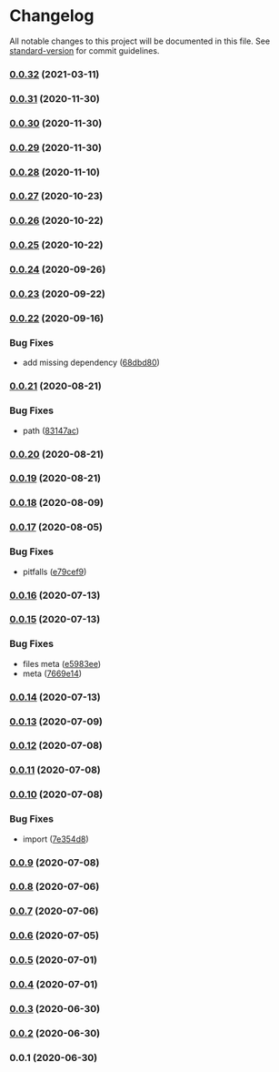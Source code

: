 # Changelog

All notable changes to this project will be documented in this file. See [standard-version](https://github.com/conventional-changelog/standard-version) for commit guidelines.

### [0.0.32](https://github.com/microlinkhq/recipes/compare/v0.0.31...v0.0.32) (2021-03-11)

### [0.0.31](https://github.com/microlinkhq/recipes/compare/v0.0.30...v0.0.31) (2020-11-30)

### [0.0.30](https://github.com/microlinkhq/recipes/compare/v0.0.29...v0.0.30) (2020-11-30)

### [0.0.29](https://github.com/microlinkhq/recipes/compare/v0.0.28...v0.0.29) (2020-11-30)

### [0.0.28](https://github.com/microlinkhq/recipes/compare/v0.0.27...v0.0.28) (2020-11-10)

### [0.0.27](https://github.com/microlinkhq/recipes/compare/v0.0.26...v0.0.27) (2020-10-23)

### [0.0.26](https://github.com/microlinkhq/recipes/compare/v0.0.25...v0.0.26) (2020-10-22)

### [0.0.25](https://github.com/microlinkhq/recipes/compare/v0.0.24...v0.0.25) (2020-10-22)

### [0.0.24](https://github.com/microlinkhq/recipes/compare/v0.0.23...v0.0.24) (2020-09-26)

### [0.0.23](https://github.com/microlinkhq/recipes/compare/v0.0.22...v0.0.23) (2020-09-22)

### [0.0.22](https://github.com/microlinkhq/recipes/compare/v0.0.21...v0.0.22) (2020-09-16)


### Bug Fixes

* add missing dependency ([68dbd80](https://github.com/microlinkhq/recipes/commit/68dbd80335a5aa3736b630256d23f85dedbabad1))

### [0.0.21](https://github.com/microlinkhq/recipes/compare/v0.0.20...v0.0.21) (2020-08-21)


### Bug Fixes

* path ([83147ac](https://github.com/microlinkhq/recipes/commit/83147ac9a2af6d8f7ab4c273ec7e8d78d326aa23))

### [0.0.20](https://github.com/microlinkhq/recipes/compare/v0.0.19...v0.0.20) (2020-08-21)

### [0.0.19](https://github.com/microlinkhq/recipes/compare/v0.0.18...v0.0.19) (2020-08-21)

### [0.0.18](https://github.com/microlinkhq/recipes/compare/v0.0.17...v0.0.18) (2020-08-09)

### [0.0.17](https://github.com/microlinkhq/recipes/compare/v0.0.16...v0.0.17) (2020-08-05)


### Bug Fixes

* pitfalls ([e79cef9](https://github.com/microlinkhq/recipes/commit/e79cef952f83a13440391194d16d6d44c8841e8e))

### [0.0.16](https://github.com/microlinkhq/recipes/compare/v0.0.15...v0.0.16) (2020-07-13)

### [0.0.15](https://github.com/microlinkhq/recipes/compare/v0.0.14...v0.0.15) (2020-07-13)


### Bug Fixes

* files meta ([e5983ee](https://github.com/microlinkhq/recipes/commit/e5983eeede35e2029274d9b32cd606efe73bd511))
* meta ([7669e14](https://github.com/microlinkhq/recipes/commit/7669e14748f7632cd69c90f23071bf76bb1b817a))

### [0.0.14](http://github.com///compare/v0.0.13...v0.0.14) (2020-07-13)

### [0.0.13](http://github.com///compare/v0.0.12...v0.0.13) (2020-07-09)

### [0.0.12](http://github.com///compare/v0.0.11...v0.0.12) (2020-07-08)

### [0.0.11](http://github.com///compare/v0.0.10...v0.0.11) (2020-07-08)

### [0.0.10](http://github.com///compare/v0.0.9...v0.0.10) (2020-07-08)


### Bug Fixes

* import ([7e354d8](http://github.com///commit/7e354d8f7eeef2c63201c0dbe129a8f4f654ffbd))

### [0.0.9](http://github.com///compare/v0.0.8...v0.0.9) (2020-07-08)

### [0.0.8](http://github.com///compare/v0.0.7...v0.0.8) (2020-07-06)

### [0.0.7](http://github.com///compare/v0.0.6...v0.0.7) (2020-07-06)

### [0.0.6](http://github.com///compare/v0.0.5...v0.0.6) (2020-07-05)

### [0.0.5](http://github.com///compare/v0.0.4...v0.0.5) (2020-07-01)

### [0.0.4](http://github.com///compare/v0.0.3...v0.0.4) (2020-07-01)

### [0.0.3](http://github.com///compare/v0.0.2...v0.0.3) (2020-06-30)

### [0.0.2](http://github.com///compare/v0.0.1...v0.0.2) (2020-06-30)

### 0.0.1 (2020-06-30)
